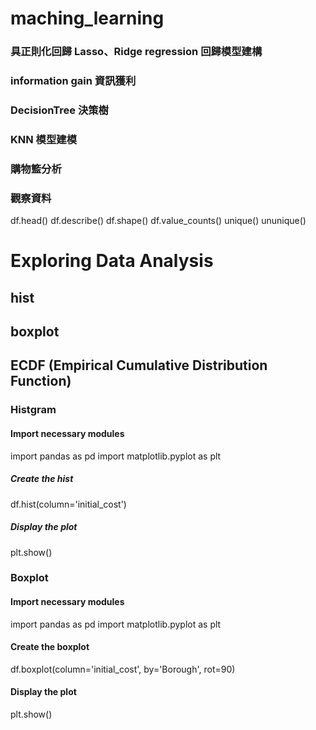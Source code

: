 # maching_learning

### 具正則化回歸 Lasso、Ridge regression 回歸模型建構
### information gain 資訊獲利
### DecisionTree 決策樹
### KNN 模型建模
### 購物籃分析

### 觀察資料
df.head()
df.describe()
df.shape()
df.value_counts()
unique()
ununique()

# Exploring Data Analysis
## hist
## boxplot
## ECDF (Empirical Cumulative Distribution Function)

### Histgram
#### Import necessary modules
import pandas as pd
import matplotlib.pyplot as plt
##### Create the hist
df.hist(column='initial_cost')
##### Display the plot
plt.show()

### Boxplot
#### Import necessary modules
import pandas as pd
import matplotlib.pyplot as plt
#### Create the boxplot
df.boxplot(column='initial_cost', by='Borough', rot=90)
#### Display the plot
plt.show()